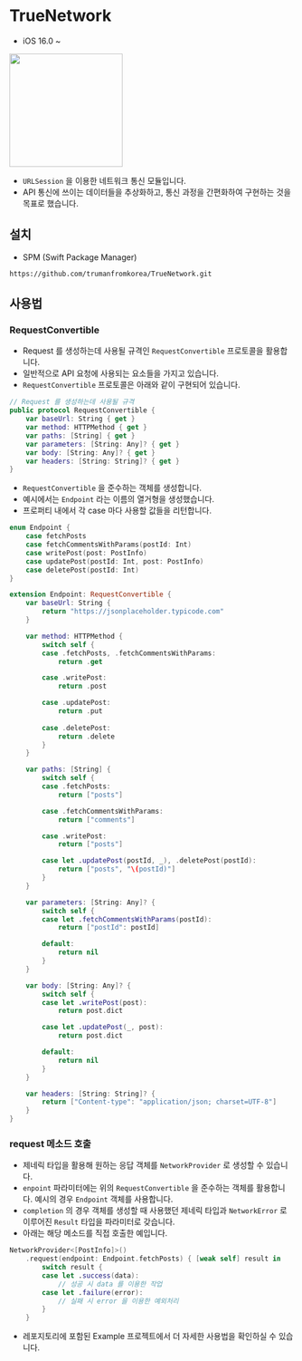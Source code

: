 # TrueNetwork
- iOS 16.0 ~

<img src="https://user-images.githubusercontent.com/55919701/208962188-ddea2d3a-08e1-4df2-9590-d0db9f948d30.gif" width="200">

- `URLSession` 을 이용한 네트워크 통신 모듈입니다.
- API 통신에 쓰이는 데이터들을 추상화하고, 통신 과정을 간편화하여 구현하는 것을 목표로 했습니다.

## 설치
- SPM (Swift Package Manager)

``` 
https://github.com/trumanfromkorea/TrueNetwork.git
```

## 사용법

### RequestConvertible

- Request 를 생성하는데 사용될 규격인 `RequestConvertible` 프로토콜을 활용합니다.
- 일반적으로 API 요청에 사용되는 요소들을 가지고 있습니다.
- `RequestConvertible` 프로토콜은 아래와 같이 구현되어 있습니다.

```swift
// Request 를 생성하는데 사용될 규격
public protocol RequestConvertible {
    var baseUrl: String { get }
    var method: HTTPMethod { get }
    var paths: [String] { get }
    var parameters: [String: Any]? { get }
    var body: [String: Any]? { get }
    var headers: [String: String]? { get }
}
```

- `RequestConvertible` 을 준수하는 객체를 생성합니다.
- 예시에서는 `Endpoint` 라는 이름의 열거형을 생성했습니다.
- 프로퍼티 내에서 각 case 마다 사용할 값들을 리턴합니다.

```swift
enum Endpoint {
    case fetchPosts
    case fetchCommentsWithParams(postId: Int)
    case writePost(post: PostInfo)
    case updatePost(postId: Int, post: PostInfo)
    case deletePost(postId: Int)
}

extension Endpoint: RequestConvertible {
    var baseUrl: String {
        return "https://jsonplaceholder.typicode.com"
    }

    var method: HTTPMethod {
        switch self {
        case .fetchPosts, .fetchCommentsWithParams:
            return .get

        case .writePost:
            return .post

        case .updatePost:
            return .put
            
        case .deletePost:
            return .delete
        }
    }

    var paths: [String] {
        switch self {
        case .fetchPosts:
            return ["posts"]

        case .fetchCommentsWithParams:
            return ["comments"]

        case .writePost:
            return ["posts"]

        case let .updatePost(postId, _), .deletePost(postId):
            return ["posts", "\(postId)"]
        }
    }

    var parameters: [String: Any]? {
        switch self {
        case let .fetchCommentsWithParams(postId):
            return ["postId": postId]

        default:
            return nil
        }
    }

    var body: [String: Any]? {
        switch self {
        case let .writePost(post):
            return post.dict

        case let .updatePost(_, post):
            return post.dict

        default:
            return nil
        }
    }

    var headers: [String: String]? {
        return ["Content-type": "application/json; charset=UTF-8"]
    }
}
```

### request 메소드 호출

- 제네릭 타입을 활용해 원하는 응답 객체를 `NetworkProvider` 로 생성할 수 있습니다. 
- `enpoint` 파라미터에는 위의 `RequestConvertible` 을 준수하는 객체를 활용합니다. 예시의 경우 `Endpoint` 객체를 사용합니다.
- `completion` 의 경우 객체를 생성할 때 사용했던 제네릭 타입과 `NetworkError` 로 이루어진 `Result` 타입을 파라미터로 갖습니다.
- 아래는 해당 메소드를 직접 호출한 예입니다.

```swift
NetworkProvider<[PostInfo]>()
    .request(endpoint: Endpoint.fetchPosts) { [weak self] result in
        switch result {
        case let .success(data):
            // 성공 시 data 를 이용한 작업
        case let .failure(error):
            // 실패 시 error 을 이용한 예외처리
        }
    }
```

- 레포지토리에 포함된 Example 프로젝트에서 더 자세한 사용법을 확인하실 수 있습니다. 

